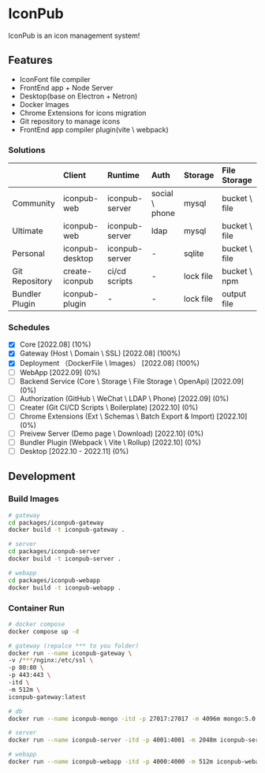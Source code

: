 # IconPub

IconPub is an icon management system!

## Features

- IconFont file compiler
- FrontEnd app + Node Server
- Desktop(base on Electron + Netron)
- Docker Images
- Chrome Extensions for icons migration
- Git repository to manage icons
- FrontEnd app compiler plugin(vite \ webpack)

### Solutions

|                | Client          | Runtime        | Auth           | Storage   | File Storage  |
| :------------- | :-------------- | :------------- | :------------- | :-------- | :------------ |
| Community      | iconpub-web     | iconpub-server | social \ phone | mysql     | bucket \ file |
| Ultimate       | iconpub-web     | iconpub-server | ldap           | mysql     | bucket \ file |
| Personal       | iconpub-desktop | iconpub-server | -              | sqlite    | bucket \ file |
| Git Repository | create-iconpub  | ci/cd scripts  | -              | lock file | bucket \ npm  |
| Bundler Plugin | iconpub-plugin  | -              | -              | lock file | output file   |

### Schedules

- [x] Core [2022.08] (10%)
- [x] Gateway (Host \ Domain \ SSL) [2022.08] (100%)
- [x] Deployment （DockerFile \ Images） [2022.08] (100%)
- [ ] WebApp [2022.09] (0%)
- [ ] Backend Service (Core \ Storage \ File Storage \ OpenApi) [2022.09] (0%)
- [ ] Authorization (GitHub \ WeChat \ LDAP \ Phone) [2022.09] (0%)
- [ ] Creater (Git CI/CD Scripts \ Boilerplate) [2022.10] (0%)
- [ ] Chrome Extensions (Ext \ Schemas \ Batch Export & Import) [2022.10] (0%)
- [ ] Preivew Server (Demo page \ Download) [2022.10] (0%)
- [ ] Bundler Plugin (Webpack \ Vite \ Rollup) [2022.10] (0%)
- [ ] Desktop [2022.10 - 2022.11] (0%)

## Development

### Build Images

```bash
# gateway
cd packages/iconpub-gateway
docker build -t iconpub-gateway .

# server
cd packages/iconpub-server
docker build -t iconpub-server .

# webapp
cd packages/iconpub-webapp
docker build -t iconpub-webapp .
```

### Container Run

```bash
# docker compose
docker compose up -d
```

```bash
# gateway (repalce *** to you folder)
docker run --name iconpub-gateway \
-v /***/nginx:/etc/ssl \
-p 80:80 \
-p 443:443 \
-itd \
-m 512m \
iconpub-gateway:latest
```

```bash
# db
docker run --name iconpub-mongo -itd -p 27017:27017 -m 4096m mongo:5.0.8
```

```bash
# server
docker run --name iconpub-server -itd -p 4001:4001 -m 2048m iconpub-server:latest
```

```bash
# webapp
docker run --name iconpub-webapp -itd -p 4000:4000 -m 512m iconpub-webapp:latest
```
